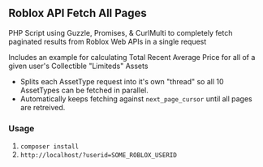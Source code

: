 
## Roblox API Fetch All Pages

PHP Script using Guzzle, Promises, & CurlMulti to completely fetch paginated results from Roblox Web APIs in a single request

Includes an example for calculating Total Recent Average Price for all of a given user's Collectible "Limiteds" Assets

- Splits each AssetType request into it's own "thread" so all 10 AssetTypes can be fetched in parallel.
- Automatically keeps fetching against `next_page_cursor` until all pages are retreived.

### Usage

1. `composer install`
1. `http://localhost/?userid=SOME_ROBLOX_USERID`
